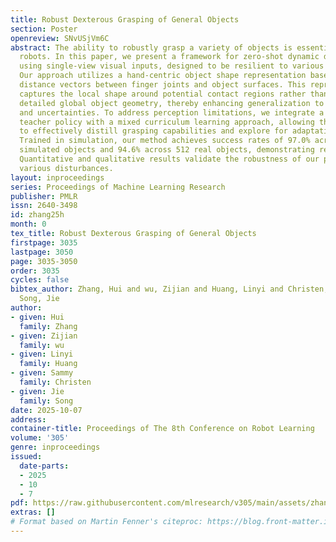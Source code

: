 ```yaml
---
title: Robust Dexterous Grasping of General Objects
section: Poster
openreview: SNvUSjVm6C
abstract: The ability to robustly grasp a variety of objects is essential for dexterous
  robots. In this paper, we present a framework for zero-shot dynamic dexterous grasping
  using single-view visual inputs, designed to be resilient to various disturbances.
  Our approach utilizes a hand-centric object shape representation based on dynamic
  distance vectors between finger joints and object surfaces. This representation
  captures the local shape around potential contact regions rather than focusing on
  detailed global object geometry, thereby enhancing generalization to shape variations
  and uncertainties. To address perception limitations, we integrate a privileged
  teacher policy with a mixed curriculum learning approach, allowing the student policy
  to effectively distill grasping capabilities and explore for adaptation to disturbances.
  Trained in simulation, our method achieves success rates of 97.0% across 247,786
  simulated objects and 94.6% across 512 real objects, demonstrating remarkable generalization.
  Quantitative and qualitative results validate the robustness of our policy against
  various disturbances.
layout: inproceedings
series: Proceedings of Machine Learning Research
publisher: PMLR
issn: 2640-3498
id: zhang25h
month: 0
tex_title: Robust Dexterous Grasping of General Objects
firstpage: 3035
lastpage: 3050
page: 3035-3050
order: 3035
cycles: false
bibtex_author: Zhang, Hui and wu, Zijian and Huang, Linyi and Christen, Sammy and
  Song, Jie
author:
- given: Hui
  family: Zhang
- given: Zijian
  family: wu
- given: Linyi
  family: Huang
- given: Sammy
  family: Christen
- given: Jie
  family: Song
date: 2025-10-07
address:
container-title: Proceedings of The 8th Conference on Robot Learning
volume: '305'
genre: inproceedings
issued:
  date-parts:
  - 2025
  - 10
  - 7
pdf: https://raw.githubusercontent.com/mlresearch/v305/main/assets/zhang25h/zhang25h.pdf
extras: []
# Format based on Martin Fenner's citeproc: https://blog.front-matter.io/posts/citeproc-yaml-for-bibliographies/
---
```

